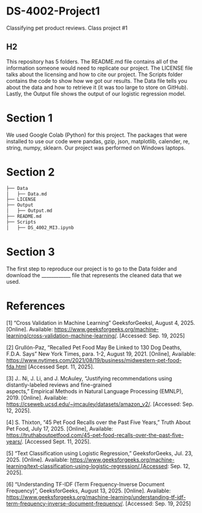 # DS-4002-Project1
Classifying pet product reviews. Class project #1

## H2 
This repository has 5 folders. The README.md file contains all of the information someone would need to replicate our project. The LICENSE file talks about the licensing and how to cite our project. The Scripts folder contains the code to show how we got our results. The Data file tells you about the data and how to retrieve it (it was too large to store on GitHub). Lastly, the Output file shows the output of our logistic regression model.

# Section 1
  We used Google Colab (Python) for this project. The packages that were installed to use our code were pandas, gzip, json, matplotlib, calender, re, string, numpy, sklearn. Our project was performed on Windows laptops.

# Section 2
```bash
├── Data
│   ├── Data.md
├── LICENSE
├── Output
│   ├── Output.md
├── README.md
├── Scripts
│   ├── DS_4002_MI3.ipynb
```
  
  # Section 3
  The first step to reproduce our project is to go to the Data folder and download the ____________ file that represents the cleaned data that we used. 

  # References
[1] “Cross Validation in Machine Learning” GeeksforGeeksI, August 4, 2025. [Online]. Available:
	https://www.geeksforgeeks.org/machine-learning/cross-validation-machine-learning/.
	 [Accessed: Sep. 19, 2025]
   
[2] Grullón-Paz, “Recalled Pet Food May Be Linked to 130 Dog Deaths, F.D.A. Says”
New York Times, para. 1-2, August 19, 2021. [Online], Available: https://www.nytimes.com/2021/08/19/business/midwestern-pet-food-fda.html [Accessed Sept. 11, 2025].

[3] J.. Ni, J. Li, and J. McAuley, “Justifying recommendations using distantly-labeled reviews and fine-grained   
aspects,” Empirical Methods in Natural Language Processing (EMNLP), 2019. [Online]. Available:      https://cseweb.ucsd.edu/~jmcauley/datasets/amazon_v2/. [Accessed: Sep. 12, 2025].

[4] S. Thixton, “45 Pet Food Recalls over the Past Five Years,” Truth About Pet Food, July 17, 2025. [Online],
	Available: https://truthaboutpetfood.com/45-pet-food-recalls-over-the-past-five-years/. [Accessed Sept. 11, 
	2025].

[5] “Text Classification using Logistic Regression,” GeeksforGeeks, Jul. 23, 2025. [Online]. Available: 
https://www.geeksforgeeks.org/machine-learning/text-classification-using-logistic-regression/.[Accessed: Sep. 12, 2025].

[6] “Understanding TF-IDF (Term Frequency-Inverse Document Frequency)”, GeeksforGeeks, August 13, 2025. 
	[Online]. Available:
https://www.geeksforgeeks.org/machine-learning/understanding-tf-idf-term-frequency-inverse-document-frequency/. 
	[Accessed: Sep. 19, 2025]


